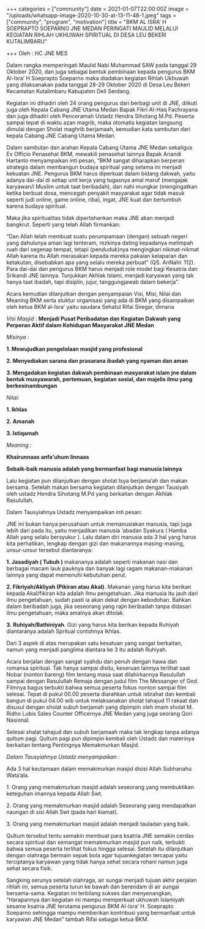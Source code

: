 +++
categories = ["community"]
date = 2021-01-07T22:00:00Z
image = "/uploads/whatsapp-image-2020-10-30-at-13-11-48-1.jpeg"
tags = ["community", "program", "motivation"]
title = "BKM AL ISRA’ H SOEPRAPTO SOEPARNO JNE MEDAN PERINGATI MAULID MELALUI KEGIATAN RIHLAH UKHUWAH SPIRITUAL DI DESA LEU BEKERI KUTALIMBARU"

+++
Oleh : HC JNE MES 

Dalam rangka memperingati Maulid Nabi Muhammad SAW pada tanggal 29 Oktober 2020, dan juga sebagai bentuk pembinaan kepada pengurus BKM Al-Isra’ H Soeprapto Soeparno maka diadakan kegiatan Rihlah Ukhuwah yang dilaksanakan pada tanggal 28-29 Oktober 2020 di Desa Leu Bekeri Kecamatan Kutalimbaru Kabupaten Deli Serdang.

Kegiatan ini dihadiri oleh 24 orang pengurus dari berbagi unit di JNE, diikuti juga oleh Kepala Cabang JNE Utama Medan Bapak Fikri Al-Haq Fachrayana dan juga dihadiri oleh Penceramah Ustadz Hendra Sihotang M.Pd. Peserta sampai tepat di waktu azan magrib, maka otomatis kegiatan langsung dimulai dengan Sholat maghrib berjamaah, kemudian kata sambutan dari kepala Cabang JNE Cabang Utama Medan.

Dalam sambutan dan arahan Kepala Cabang Utama JNE Medan sekaligus Ex Officio Penasehat BKM, mewakili penasehat lainnya Bapak Ariandi Hartanto menyampaikan inti pesan, “BKM sangat diharapkan berperan strategis dalam membangun budaya spiritual yang selama ini menjadi kekuatan JNE. Pengurus BKM harus diperkuat dalam bidang dakwah, yaitu adanya dai-dai di setiap unit kerja yang tugasnya amal maruf (mengajak karyawan/i Muslim untuk taat beribadah), dan nahi mungkar (mengingatkan ketika berbuat dosa, mencegah penyakit masyarakat agar tidak masuk seperti judi online, game online, riba), ingat, JNE kuat dan bertumbuh karena budaya spiritual.

Maka jika spiritualitas tidak dipertahankan maka JNE akan menjadi bangkrut. Seperti yang telah Allah firmankan:

“Dan Allah telah membuat suatu perumpamaan (dengan) sebuah negeri yang dahulunya aman lagi tenteram, rezkinya dating kepadanya melimpah ruah dari segenap tempat, tetapi (penduduk)nya mengingkari nikmat-nikmat Allah karena itu Allah merasakan kepada mereka pakaian kelaparan dan ketakutan, disebabkan apa yang selalu mereka perbuat” (QS. AnNahl: 112). Para dai-dai dan pengurus BKM harus menjadi role model bagi Kesatria dan Srikandi JNE lainnya. Tunjukkan Akhlak Islami, menjadi karyawan yang tak hanya taat ibadah, tapi disiplin, jujur, tanggungjawab dalam bekerja”.

Acara kemudian dilanjutkan dengan penyampaian Visi, Misi, Nilai dan Meaning BKM serta stuktur organisasi yang ada di BKM yang disampaikan oleh ketua BKM al-Isra’ yaitu saudara Sehatul Rifai Siregar, dimana

_Visi Masjid_ : **Menjadi Pusat Peribadatan dan Kegiatan Dakwah yang Perperan Aktif dalam Kehidupan Masyarakat JNE Medan**

_Misinya :_

**1. Mewujudkan pengelolaan masjid yang profesional**

**2. Menyediakan sarana dan prasarana ibadah yang nyaman dan aman**

**3. Mengadakan kegiatan dakwah pembinaan masyarakat islam jne dalam bentuk musyawarah, pertemuan, kegiatan sosial, dan majelis ilmu yang berkesinambungan**

_Nilai:_

**1. Ikhlas**

**2. Amanah**

**3. Istiqamah**

_Meaning :_

**Khairunnaas anfa'uhum linnaas**

**Sebaik-baik manusia adalah yang bermanfaat bagi manusia lainnya**

Lalu kegiatan pun dilanjutkan dengan sholat Isya berjama’ah dan makan bersama. Setelah makan bersama kegiatan dilanjutkan dengan Tausiyah oleh ustadz Hendra Sihotang M.Pd yang berkaitan dengan Akhlak Rasulullah.

Dalam Tausyiahnya Ustadz menyampaikan inti pesan:

JNE ini bukan hanya perusahaan untuk memanusiakan manusia, tapi juga lebih dari pada itu, yaitu menjadikan manusia ‘abadan Syakura ( Hamba Allah yang selalu bersyukur ). Lalu dalam diri manusia ada 3 hal yang harus kita perhatikan, lengkap dengan gizi dan makanannya masing-masing, unsur-unsur tersebut diantaranya:

**1. Jasadiyah ( Tubuh )** makananya adalah seperti makanan nasi dan berbagai macam lauk pauknya dan banyak lagi ragam makanan-makanan lainnya yang dapat memenuhi kebutuhan perut.

**2. Fikriyah/Akliyah (Pikiran atau Akal)**. Makanan yang harus kita berikan kepada Akal/fikiran kita adalah Ilmu pengetahuan. Jika manusia itu jauh dari ilmu pengetahuan, sudah pasti ia akan dekat dengan kebodohan. Bahkan dalam beribadah juga, jika seseorang yang rajin beribadah tanpa didasari ilmu pengetahuan, maka amalnya akan ditolak.

**3.** **Ruhiyah/Bathiniyah**. Gizi yang harus kita berikan kepada Ruhiyah diantaranya adalah Spritual contohnya Ikhlas.

Dari 3 aspek di atas merupakan satu kesatuan yang sangat berkaitan, namun yang menjadi panglima diantara ke 3 itu adalah Ruhiyah.

Acara berjalan dengan sangat syahdu dan penuh dengan hawa dan romansa spiritual. Tak hanya sampai disitu, keseruan lainnya terlihat saat Nobar (nonton bareng) film tentang masa saat dilahirkannya Rasulullah sampai dengan Rasulullah Remaja dengan judul film The Messanger of God. Filmnya bagus terbukti bahwa semua peserta fokus nonton sampai film selesai. Tepat di pukul 00.00 peserta diarahkan untuk istirahat dan kembali bangun di pukul 04.00 wib untuk melaksanakan sholat tahajud 11 rakaat dan disusul dengan sholat subuh berjamah yang dipimpin oleh imam sholat M. Ridho Lubis Sales Counter Officernya JNE Medan yang juga seorang Qori Nasional.

Selesai shalat tahajud dan subuh berjamaah maka tak lengkap tanpa adanya qultum pagi. Qultum pagi pun dipimpin kembali oleh Ustadz dan materinya berkaitan tentang Pentingnya Memakmurkan Masjid.

_Dalam Tausyiahnya Ustadz menyampaikan :_

Ada 3 hal keutamaan dalam memakmurkan masjid disisi Allah Subhanahu Wata’ala.

1\. Orang yang memakmurkan masjid adalah seseorang yang membuktikan keteguhan imannya kepada Allah Swt.

2\. Orang yang memakmurkan masjid adalah Seseorang yang mendapatkan naungan di sisi Allah Swt (pada hari kiamat).

3\. Orang yang memakmurkan masjid adalah menjadi tauladan yang baik.

Qultum tersebut tentu semakin membuat para ksatria JNE semakin cerdas secara spiritual dan semangat memakmurkan masjid pun naik, terbukti bahwa semua peserta terlihat fokus hingga selesai. Setelah itu dilanjutkan dengan olahraga bermain sepak bola agar tujuankegiatan tercapai yaitu terciptanya karyawan yang tidak hanya sehat secara rohani namun juga sehat secara fisik.

Sangking serunya setelah olahraga, air sungai menjadi tujuan akhir perjalan rihlah ini, semua peserta turun ke bawah dan berendam di air sungai bersama-sama. Kegiatan ini terbilang sukses dan menyenangkan, “Harapannya dari kegiatan ini mampu memperkuat ukhuwah Islamiyah sesame ksatria JNE terutama pengurus BKM Al-Isra’ H. Soeprapto Soeparno sehingga mampu memberikan kontribusi yang bermanfaat untuk karyawan JNE Medan” tambah Rifai sebagai ketua BKM.